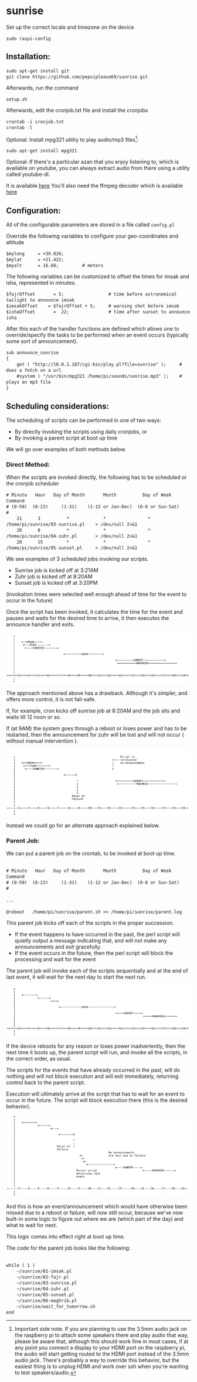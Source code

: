 # sunrise

Set up the correct locale and timezone on the device
```
sudo raspi-config
```





## Installation: 

```
sudo apt-get install git
git clone https://github.com/pepsiplease69/sunrise.git
```
Afterwards, run the command

```
setup.sh
```
Afterwards, edit the cronjob.txt file and install the cronjobs

```
crontab -i cronjob.txt
crontab -l
```

Optional: Install mpg321 utility to play audio/mp3 files[^1]:

```
sudo apt-get install mpg321
```

Optional: If there's a particular azan that you enjoy listening to, which is available on youtube, you can always extract audio from there using a utility called youtube-dl.

It is available [here](https://youtube-dl.org)
You'll also need the ffmpeg decoder which is available [here](https://www.ffmpeg.org/download.html)


[^1]:  Important side note.  If you are planning to use the 3.5mm audio jack on the raspberry pi to attach some speakers there and play audio that way, please be aware that, although this should work fine in most cases, if at any point you connect a display to your HDMI port on the raspberry pi, the audio will start getting routed to the HDMI port instead of the 3.5mm audio jack. There's probably a way to override this behavior, but the easiest thing is to unplug HDMI and work over ssh when you're wanting to test speakers/audio.


## Configuration:
All of the configurable parameters are stored in a file called `config.pl`

Override the following variables to configure your geo-coordinates and altitude

```
$mylong     = +39.826;
$mylat      = +21.422;
$myalt      = 16.68;         # meters
```

The following variables can be customized to offset the times for imsak and isha, represented in minutes.

```
$fajrOffset       = 5;                 # time before astronomical twilight to announce imsak
$imsakOffset    = $fajrOffset + 5;     # warning shot before imsak
$ishaOffset       =  22;               # time after sunset to announce isha
```

After this each of the handler functions are defined which allows one to override/specify the tasks to be performed when an event occurs (typically some sort of announcement).

```
sub announce_sunrise
{
    get ( "http://10.0.1.187/cgi-bin/play.pl?file=sunrise" );     # does a fetch on a url
    #system ( "/usr/bin/mpg321 /home/pi/sounds/sunrise.mp3" );    # plays an mp3 file
}
```



## Scheduling considerations:

The scheduling of scripts can be performed in one of two ways:

- By directly invoking the scripts using daily cronjobs, or
- By invoking a parent script at boot up time

We will go over examples of both methods below.


### Direct Method:

When the scripts are invoked directly, the following has to be scheduled or the cronjob scheduler

```
# Minute   Hour   Day of Month       Month          Day of Week        Command    
# (0-59)  (0-23)     (1-31)    (1-12 or Jan-Dec)  (0-6 or Sun-Sat)                
#
    21      3          *             *                *            /home/pi/sunrise/03-sunrise.pl    > /dev/null 2>&1
    20      8          *             *                *            /home/pi/sunrise/04-zuhr.pl       > /dev/null 2>&1
    20      15         *             *                *            /home/pi/sunrise/05-sunset.pl     > /dev/null 2>&1
```

We see examples of 3 scheduled jobs invoking our scripts. 
- Sunrise job is kicked off at 3:21AM  
- Zuhr job is kicked off at 8:20AM
- Sunset job is kicked off at 3:20PM


(invokation times were selected well enough ahead of time for the event to occur in the future)

Once the script has been invoked, it calculates the time for the event and pauses and waits for the desired time to arrive, it then executes the announce handler and exits.


![direct-method](direct-method.jpg)


The approach mentioned above has a drawback. Although it's simpler, and offers more control, it is not fail-safe.

If, for example, cron kicks off sunrise job at 8:20AM and the job sits and waits till 12 noon or so.

If (at 9AM) the system goes through a reboot or loses power and has to be restarted, then the announcement for zuhr will be lost and will not occur ( without manual intervention ).

![direct-method-fail](direct-method-fail.jpg)

Instead we could go for an alternate approach explained below.


### Parent Job:

We can put a parent job on the crontab, to be invoked at boot up time. 

```

# Minute   Hour   Day of Month       Month          Day of Week        Command    
# (0-59)  (0-23)     (1-31)    (1-12 or Jan-Dec)  (0-6 or Sun-Sat)                
#

...

@reboot   /home/pi/sunrise/parent.sh >> /home/pi/sunrise/parent.log

```


This parent job kicks off each of the scripts in the proper succession. 

- If the event happens to have occurred in the past, the perl script will quietly output a message indicating that, and will not make any announcements and exit gracefully.
- If the event occurs in the future, then the perl script will block the processing and wait for the event

The parent job will invoke each of the scripts sequentially and at the end of last event, it will wait for the next day to start the next run.

 
![parent-script](parent-script.jpg)


If the device reboots for any reason or loses power inadvertently, then the next time it boots up, the parent script will run, and invoke all the scripts, in the correct order, as usual.

The scripts for the events that have already occurred in the past, will do nothing and will not block execution and will exit immediately, returning control back to the parent script.

Execution will ultimately arrive at the script that has to wait for an event to occur in the future. The script will block execution there (this is the desired behavior).

![parent-script-fail](parent-script-fail.jpg)

And this is how an event/announcement which would have otherwise been missed due to a reboot or failure, will now still occur, because we've now built-in some logic to figure out where we are (which part of the day) and what to wait for next.

This logic comes into effect right at boot up time.

The code for the parent job looks like the following:

```

while ( 1 )
    ~/sunrise/01-imsak.pl
    ~/sunrise/02-fajr.pl
    ~/sunrise/03-sunrise.pl
    ~/sunrise/04-zuhr.pl
    ~/sunrise/05-sunset.pl
    ~/sunrise/06-maghrib.pl
    ~/sunrise/wait_for_tomorrow.sh
end

```















